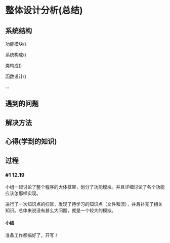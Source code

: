 # 整体设计分析(总结)

## 系统结构

功能模块()

系统构成()

类构成()

函数设计()

...

## 遇到的问题



## 解决方法



## 心得(学到的知识)





## 过程

### #1  12.19

小组一起讨论了整个程序的大体框架，划分了功能模块。并且详细讨论了各个功能应该怎那样实现。

进行了一次知识点的扫盲，发现了待学习的知识点（文件和流），并且补充了相关知识。总体来说没有甚么大问题，就是一个较大的模拟。

#### 小结

准备工作都搞好了，开写！
